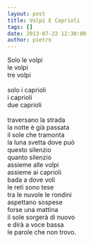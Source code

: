 ```yaml
---
layout: post
title: Volpi E Caprioli
tags: []
date: 2013-07-22 12:30:00
author: pietro
---
```

Solo le volpi<br/>le volpi<br/>tre volpi<br/><br/>solo i caprioli<br/>i caprioli<br/>due caprioli<br/><br/>traversano la strada<br/>la notte è già passata<br/>il sole che tramonta<br/>la luna svetta dove può<br/>questo silenzio<br/>quanto silenzio<br/>assieme alle volpi<br/>assieme ai caprioli<br/>bada a dove voli<br/>le reti sono tese<br/>tra le nuvole le rondini<br/>aspettano sospese<br/>forse una mattina<br/>il sole sorgerà di nuovo<br/>e dirà a voce bassa<br/>le parole che non trovo.
